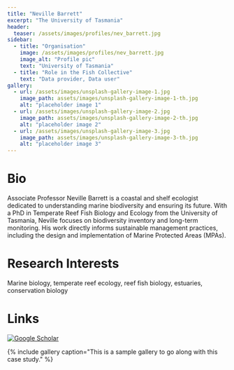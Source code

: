 ```yaml
---
title: "Neville Barrett"
excerpt: "The University of Tasmania"
header:
  teaser: /assets/images/profiles/nev_barrett.jpg
sidebar:
  - title: "Organisation"
    image: /assets/images/profiles/nev_barrett.jpg
    image_alt: "Profile pic"
    text: "University of Tasmania"
  - title: "Role in the Fish Collective"
    text: "Data provider, Data user"
gallery:
  - url: /assets/images/unsplash-gallery-image-1.jpg
    image_path: assets/images/unsplash-gallery-image-1-th.jpg
    alt: "placeholder image 1"
  - url: /assets/images/unsplash-gallery-image-2.jpg
    image_path: assets/images/unsplash-gallery-image-2-th.jpg
    alt: "placeholder image 2"
  - url: /assets/images/unsplash-gallery-image-3.jpg
    image_path: assets/images/unsplash-gallery-image-3-th.jpg
    alt: "placeholder image 3"
---
```


# Bio
Associate Professor Neville Barrett is a coastal and shelf ecologist dedicated to understanding marine biodiversity and ensuring its future. With a PhD in Temperate Reef Fish Biology and Ecology from the University of Tasmania, Neville focuses on biodiversity inventory and long-term monitoring. His work directly informs sustainable management practices, including the design and implementation of Marine Protected Areas (MPAs). 

# Research Interests
Marine biology, temperate reef ecology, reef fish biology, estuaries, conservation biology

# Links
[![Google Scholar](https://img.shields.io/badge/Google-Scholar-blue?logo=google-scholar)](https://scholar.google.com/citations?hl=en&user=a3aSeHoAAAAJ)

{% include gallery caption="This is a sample gallery to go along with this case study." %}
